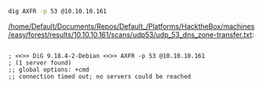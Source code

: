 ```bash
dig AXFR -p 53 @10.10.10.161
```

[/home/Default/Documents/Repos/Default_/Platforms/HacktheBox/machines/easy/forest/results/10.10.10.161/scans/udp53/udp_53_dns_zone-transfer.txt](file:///home/Default/Documents/Repos/Default_/Platforms/HacktheBox/machines/easy/forest/results/10.10.10.161/scans/udp53/udp_53_dns_zone-transfer.txt):

```

; <<>> DiG 9.18.4-2-Debian <<>> AXFR -p 53 @10.10.10.161
; (1 server found)
;; global options: +cmd
;; connection timed out; no servers could be reached



```
